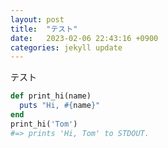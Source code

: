 ```yaml
---
layout: post
title:  "テスト"
date:   2023-02-06 22:43:16 +0900
categories: jekyll update
---
```


テスト

```ruby
def print_hi(name)
  puts "Hi, #{name}"
end
print_hi('Tom')
#=> prints 'Hi, Tom' to STDOUT.
```
